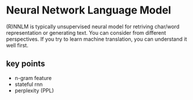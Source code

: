 # Neural Network Language Model
(R)NNLM is typically unsupervised neural model for retriving char/word representation or generating text. You can consider from different perspectives. If you try to learn machine translation, you can understand it well first. 

## key points
+ n-gram feature
+ stateful rnn
+ perplexity (PPL) 
